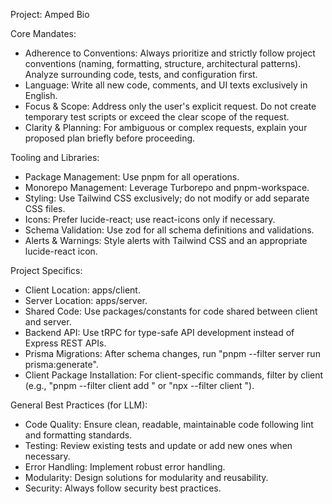Project: Amped Bio

Core Mandates:

- Adherence to Conventions: Always prioritize and strictly follow project conventions (naming, formatting, structure, architectural patterns). Analyze surrounding code, tests, and configuration first.
- Language: Write all new code, comments, and UI texts exclusively in English.
- Focus & Scope: Address only the user's explicit request. Do not create temporary test scripts or exceed the clear scope of the request.
- Clarity & Planning: For ambiguous or complex requests, explain your proposed plan briefly before proceeding.

Tooling and Libraries:

- Package Management: Use pnpm for all operations.
- Monorepo Management: Leverage Turborepo and pnpm-workspace.
- Styling: Use Tailwind CSS exclusively; do not modify or add separate CSS files.
- Icons: Prefer lucide-react; use react-icons only if necessary.
- Schema Validation: Use zod for all schema definitions and validations.
- Alerts & Warnings: Style alerts with Tailwind CSS and an appropriate lucide-react icon.

Project Specifics:

- Client Location: apps/client.
- Server Location: apps/server.
- Shared Code: Use packages/constants for code shared between client and server.
- Backend API: Use tRPC for type-safe API development instead of Express REST APIs.
- Prisma Migrations: After schema changes, run "pnpm --filter server run prisma:generate".
- Client Package Installation: For client-specific commands, filter by client (e.g., "pnpm --filter client add <package-name>" or "npx --filter client <command>").

General Best Practices (for LLM):

- Code Quality: Ensure clean, readable, maintainable code following lint and formatting standards.
- Testing: Review existing tests and update or add new ones when necessary.
- Error Handling: Implement robust error handling.
- Modularity: Design solutions for modularity and reusability.
- Security: Always follow security best practices.
